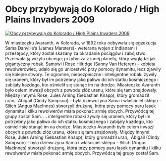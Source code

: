 Obcy przybywają do Kolorado / High Plains Invaders 2009 
=============
[![Obcy przybywają do Kolorado / High Plains Invaders 2009 ](http://vidos.pl/images/player.gif)](http://vidos.pl/obcy-przybywaja-do-kolorado-high-plains-invaders-2009)

 W miasteczku Avaranth, w Kolorado, w 1892 roku odbywała się egzekucja Sama Danville’a (James Marsters)- weterana wojen z Indianami i przestępcy, który został skazany za okradanie pociągów i zabójstwo. Przerwała ją wizyta obcego; przybysza z innej planety, który wyglądał jak gigantyczny robak. Samowi i Rose Hilridge (Sanny Van Heteren) - kobieta rewolwerowiec, udało się go unicestwić przy pomocy dynamitu, lecz zjawiły się kolejne stwory. Te ogromne, niebezpieczne i inteligentne robaki żywiły się uranem, który był im potrzebny jako paliwo do ich statku kosmicznego i zabijały każdego, kto ośmielił się stanąć im na drodze. Miasteczko Avaranth było celem inwazji obcych z powodu złóż uranu, które się tam znajdowały. Między innymi: Rose, Jules Arning (Sebastian Knapp), który gromadził uran,  Abigail (Cindy Sampson) - była dziewczyna Sama i właściciel sklepu - Silich (Angus MacInnes) stworzyli drużynę, która przy pomocy paru lasek dynamitu i kilku rewolwerów miała pokonać armię obcych. Przywódcą tej grupy został Sam.  ... inteligentne robaki żywiły się uranem, który był im potrzebny jako paliwo do ich statku kosmicznego i zabijały każdego, kto ośmielił się stanąć im na drodze. Miasteczko Avaranth było celem inwazji obcych z powodu złóż uranu, które się tam znajdowały. Między innymi: Rose, Jules Arning (Sebastian Knapp), który gromadził uran,  Abigail (Cindy Sampson) - była dziewczyna Sama i właściciel sklepu - Silich (Angus MacInnes) stworzyli drużynę, która przy pomocy paru lasek dynamitu i kilku rewolwerów miała pokonać armię obcych. Przywódcą tej grupy został Sam.
